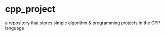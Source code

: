 # cpp_project
a repository that stores simple algorithm &amp; programming projects in the CPP language
